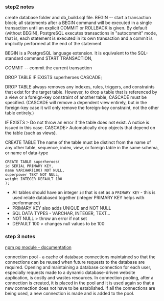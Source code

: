 ### step2 notes
create database folder and db_build.sql file.
BEGIN -- start a transaction block; all statements after a BEGIN command will be executed in a single transaction until an explicit COMMIT or ROLLBACK is given. By default (without BEGIN), PostgreSQL executes transactions in "autocommit" mode, that is, each statement is executed in its own transaction and a commit is implicitly performed at the end of the statement

BEGIN is a PostgreSQL language extension. It is equivalent to the SQL-standard command START TRANSACTION,

COMMIT -- commit the current transaction

DROP TABLE IF EXISTS superheroes CASCADE;

DROP TABLE always removes any indexes, rules, triggers, and constraints that exist for the target table. However, to drop a table that is referenced by a view or a foreign-key constraint of another table, CASCADE must be specified. (CASCADE will remove a dependent view entirely, but in the foreign-key case it will only remove the foreign-key constraint, not the other table entirely.)

IF EXISTS > Do not throw an error if the table does not exist. A notice is issued in this case.
CASCADE> Automatically drop objects that depend on the table (such as views).

CREATE TABLE
The name of the table must be distinct from the name of any other table, sequence, index, view, or foreign table in the same schema, or name of data-type


    CREATE TABLE superheroes(
    id SERIAL PRIMARY KEY,
    name VARCHAR(100) NOT NULL,
    superpower TEXT NOT NULL,
    weight INTEGER DEFAULT 100
    );
- All tables should have an integer `id` that is set as a `PRIMARY KEY` - this is used relate databased together (integer PRIMARY KEY helps with performance)
- PRIMARY KEY also adds UNIQUE and NOT NULL 
- SQL DATA TYPES - VARCHAR, INTEGER, TEXT…
- NOT NULL > throw an error if not set
- DEFAULT 100 > changes null values to be 100

### step 3 notes

[npm pg module - documentation](https://node-postgres.com/)

connection pool - a cache of database connections maintained so that the connections can be reused when future requests to the database are required. Opening and maintaining a database connection for each user, especially requests made to a dynamic database-driven website application, is costly and wastes resources. In connection pooling, after a connection is created, it is placed in the pool and it is used again so that a new connection does not have to be established. If all the connections are being used, a new connection is made and is added to the pool. 